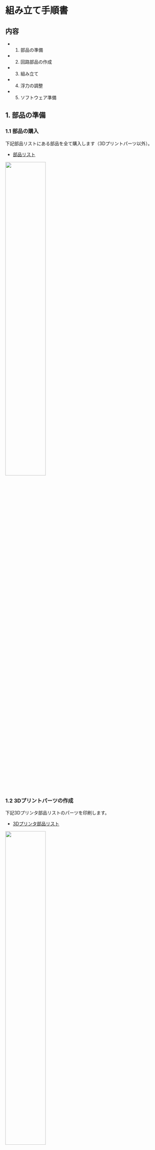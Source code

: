 # 組み立て手順書

## 内容
- 1. 部品の準備
- 2. 回路部品の作成
- 3. 組み立て
- 4. 浮力の調整
- 5. ソフトウェア準備


## 1. 部品の準備
### 1.1 部品の購入
下記部品リストにある部品を全て購入します（3Dプリントパーツ以外）。

- [部品リスト](https://docs.google.com/spreadsheets/d/1spEkeJp3uywtmMTm2RyMCUT-x4rrJNMb/edit?usp=sharing&ouid=116393592539270427202&rtpof=true&sd=true)


<img src="https://github.com/Honazo/Easys_ros/assets/63952012/764897ff-a218-4242-aec6-9c1a5518aad4" width="50%">


### 1.2 3Dプリントパーツの作成

下記3Dプリンタ部品リストのパーツを印刷します。

- [3Dプリンタ部品リスト](https://docs.google.com/spreadsheets/d/1m-tpGwKx88t4YWLlDcRS2Wr9CotMB-zd/edit?usp=sharing&ouid=116393592539270427202&rtpof=true&sd=true)


<img src="https://github.com/Honazo/Easys_ros/assets/63952012/491e8cb3-8beb-4b62-b75e-d3bc0dcf2273" width="50%">


家庭用サイズのFDM式3Dプリンターを想定しています。

<img src="https://github.com/Honazo/Easys_ros/assets/63952012/aeec14bd-fc2d-4e3f-a4ac-ccc087aac8fa" width="50%">


3Dプリントに用いるフィラメントはABSです。
印刷設定で構造密度を100%にし、積層スパンを可能な限り細かくして印刷します。

## 2. 回路部品の作成

### 2.1  メイン回路



回路図は以下の通りです。

<img src="https://github.com/Honazo/Easys_ros/assets/63952012/efa6e756-37ef-4513-9849-9a1661badef7" width="50%">


ラズパイのUSBポートにwebカメラのUSB端子を接続します。

バッテリーからのDC電源を降圧コンバータと4つのESCに分配します。

降圧コンバータから得られるDC5Vをラズパイに供給します。

ラズパイからの信号出力とサーボコントローラの入力を接続します。

サーボコントローラから出力されたPWM信号をESCに接続します。



### 2.2 コネクターの接続


## 3. 組み立て

### 3.1 スラスター

スラスターのハウジングにある取付穴にインサートナットをはんだこてで熱圧入します。

<img src="https://github.com/Honazo/Easys_ros/assets/63952012/1861baf3-a66d-47e8-bd0f-77d8b9c01c74" width="50%">



スラスターをスラスターマウントに固定します。

<img src="https://github.com/Honazo/Easys_ros/assets/63952012/9d449b39-f9e1-4558-bf7a-0d0c9b0d5007" width="50%">



### 3.2 バッテリーボックス

バッテリーボックス外側底面の4つの取付穴にインサートナットを熱圧入します。


<img src="https://github.com/Honazo/Easys_ros/assets/63952012/cf0e0b8e-5965-43d1-888c-ce024883fda2" width="50%">


バッテリーボックスの辺が短い方の側面にΦ12mmの穴を1つあけます。
電動ドリル等を用いて安全に行ってください。

<img src="https://github.com/Honazo/Easys_ros/assets/63952012/c2b8aa42-42ae-479f-bc91-e18f2ae1669e" width="50%">



電源線にケーブルグランドを通して、バッテリーボックスに空けた穴に通し、ケーブルグランドを仮締めします。



バッテリーボックス内の電源線の先に、ヒューズ→スイッチ→Tコネクタ(オス)を接続します。

TコネクタでLi-Poバッテリーを接続します。

ボックスに収まることを確認したら、ケーブルグランドを締めます。

<img src="https://github.com/Honazo/Easys_ros/assets/63952012/131dc1aa-306c-4710-928e-8c223e7bcd98" width="50%">



ほこりなどを挟んでいないことを十分に注意してバッテリーボックスを閉じます。

<img src="https://github.com/Honazo/Easys_ros/assets/63952012/2976fa23-7a3c-416d-972d-06b142818b57" width="50%">



### 3.3 外郭フレーム

バッテリーボックス固定用のマウントに下側外部フレームを接続します。

バッテリーボックス固定用のマウントにバッテリーボックスを接続します。


<img src="https://github.com/Honazo/Easys_ros/assets/63952012/ba5f1a36-9035-467b-a4fc-b0b332ea0b3c" width="50%">



下側フレームの上にアクリルチューブを乗せます。

上側フレームを下側フレームに接続していきます。
この接続によって上下のフレームがチューブを締め付けることで固定されていきます。
1つずつゆっくりと締め付けてください。



### 3.4 耐水容器
前方フランジにアクリル円盤を接着します。アクリルサンデーを用いて、融着させます。


![image](https://github.com/Honazo/Easys_ros/assets/63952012/6c29d233-4286-4bf5-83fa-5abca6695453)


アクリルサンデーが固まったら、WEBカメラを前方フランジに固定します。

前方フランジにO-リングをはめます。

O-リングにグリスを塗って滑らかにし、強く引っ張って広げながら少しずつ溝へ持っていきます。

![image](https://github.com/Honazo/Easys_ros/assets/63952012/177c8d3f-0f5c-4415-b293-3c7a2a3a64d7)


後方フランジにも同様にしてO-リングをはめます。

電源ケーブルとテザーケーブルにケーブルグランドを通します。

スラスター*4には3穴のケーブルグランドを通します。

ケーブルグランドを後方フランジの穴に通し、仮締めします。

耐圧容器内に格納する回路と後方フランジから通したケーブルを接続します。

回路全体が耐圧容器内に収まることを確認したら、ケーブルグランドを締めます。



WEBカメラのUSBケーブルをラズパイから抜いた状態で、前方フランジをアクリルチューブにはめます。

かなり力が必要です。グリスを使って滑らかにしつつ、はみ出してくるO-リングを中に押し込みながら少しずつ入れていきます。
ほこりなどが挟まらないよう注意してください。

WEBカメラのUSBケーブルをラズパイに接続します。

回路フレームと後方フランジを接続します。

後方フランジを前方フランジと同様にしてアクリルチューブにはめます。空気を抜くため、ケーブルグランドを一つだけ緩めておくとよいです。

フランジがはまったらタイラップでフランジと外部フレームを結束し、フランジが抜けないように留めます。

外部フレームにスラスターを固定します。



## 4. 浮力の調整

密閉出来たら、浴槽などの浅い水槽にロボットを沈めてみます。

何も点けていない状態だと機体の半分以上が水面に浮かびます。

釣り重りを機体外部に少しずつ取り付けていき、4つすべてのスラスタが水中に浸かる程度に重量を調整します。

![image](https://github.com/Honazo/Easys_ros/assets/63952012/d6c4fd41-da89-4502-bba6-e1e094df7fc8)


## 5. ソフトウェア準備

環境構築

Easys_rosのダウンロード



### 5.1 Rasberry pi の準備

機体の電源スイッチを入れる

LANケーブルをPCに接続する

環境構築

### 5.2 ホストPCの準備

ros2の起動

lounch

### 5.3 制御テスト

